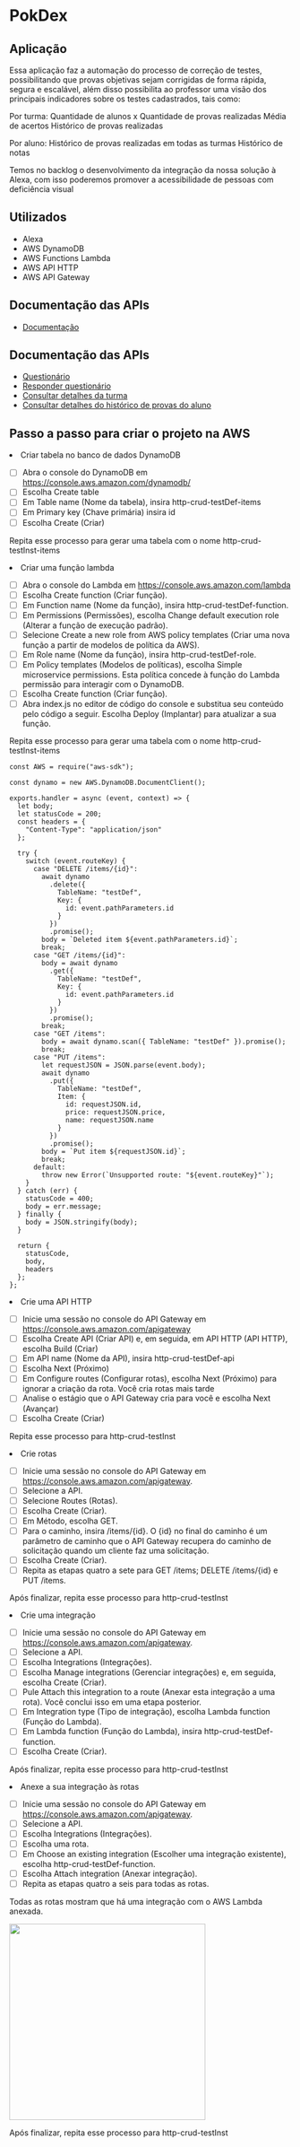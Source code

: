 <h1> PokDex</h1>

<h2>Aplicação</h2>

Essa aplicação faz a automação do processo de correção de testes, possibilitando que provas objetivas sejam corrigidas de forma rápida, segura e escalável, além disso possibilita ao professor uma visão dos principais indicadores sobre os testes cadastrados, tais como:

Por turma:
Quantidade de alunos x Quantidade de provas realizadas
Média de acertos
Histórico de provas realizadas

Por aluno:
Histórico de provas realizadas em todas as turmas
Histórico de notas

Temos no backlog o desenvolvimento da integração da nossa solução à Alexa, com isso poderemos promover a acessibilidade de pessoas com deficiência visual

<h2>Utilizados</h2>
<ul>
<li>Alexa</li>
<li>AWS DynamoDB</li>
<li>AWS Functions Lambda</li>
<li>AWS API HTTP</li>
<li>AWS API Gateway</li>
</ul>

<h2>Documentação das APIs</h2>
<ul>
<li><a href="https://pokdex.docs.apiary.io/#" target="_blank">Documentação</a></li>
</ul>

<h2>Documentação das APIs</h2>
<ul>
<li><a href="https://bygkxkcrg8.execute-api.sa-east-1.amazonaws.com/testDef" target="_blank">Questionário</a></li>
<li><a href="https://75ruc54rpk.execute-api.sa-east-1.amazonaws.com/testInst" target="_blank">Responder questionário</a></li>
<li><a href="https://8ohpl05svh.execute-api.sa-east-1.amazonaws.com/notaTurma" target="_blank">Consultar detalhes da turma</a></li>
<li><a href="https://ci5lnwmm57.execute-api.sa-east-1.amazonaws.com/notaAluno" target="_blank">Consultar detalhes do histórico de provas do aluno</a></li>
</ul>

<h2>Passo a passo para criar o projeto na AWS</h2>

<li>Criar tabela no banco de dados DynamoDB</li>

- [ ] Abra o console do DynamoDB em https://console.aws.amazon.com/dynamodb/
- [ ] Escolha Create table
- [ ] Em Table name (Nome da tabela), insira http-crud-testDef-items
- [ ] Em Primary key (Chave primária) insira id
- [ ] Escolha Create (Criar)

Repita esse processo para gerar uma tabela com o nome http-crud-testInst-items

<li>Criar uma função lambda</li>

- [ ] Abra o console do Lambda em https://console.aws.amazon.com/lambda
- [ ] Escolha Create function (Criar função).
- [ ] Em Function name (Nome da função), insira http-crud-testDef-function.
- [ ] Em Permissions (Permissões), escolha Change default execution role (Alterar a função de execução padrão).
- [ ] Selecione Create a new role from AWS policy templates (Criar uma nova função a partir de modelos de política da AWS).
- [ ] Em Role name (Nome da função), insira http-crud-testDef-role.
- [ ] Em Policy templates (Modelos de políticas), escolha Simple microservice permissions. Esta política concede à função do Lambda permissão para interagir com o DynamoDB.
- [ ] Escolha Create function (Criar função).
- [ ] Abra index.js no editor de código do console e substitua seu conteúdo pelo código a seguir. Escolha Deploy (Implantar) para atualizar a sua função.

Repita esse processo para gerar uma tabela com o nome http-crud-testInst-items

```
const AWS = require("aws-sdk");

const dynamo = new AWS.DynamoDB.DocumentClient();

exports.handler = async (event, context) => {
  let body;
  let statusCode = 200;
  const headers = {
    "Content-Type": "application/json"
  };

  try {
    switch (event.routeKey) {
      case "DELETE /items/{id}":
        await dynamo
          .delete({
            TableName: "testDef",
            Key: {
              id: event.pathParameters.id
            }
          })
          .promise();
        body = `Deleted item ${event.pathParameters.id}`;
        break;
      case "GET /items/{id}":
        body = await dynamo
          .get({
            TableName: "testDef",
            Key: {
              id: event.pathParameters.id
            }
          })
          .promise();
        break;
      case "GET /items":
        body = await dynamo.scan({ TableName: "testDef" }).promise();
        break;
      case "PUT /items":
        let requestJSON = JSON.parse(event.body);
        await dynamo
          .put({
            TableName: "testDef",
            Item: {
              id: requestJSON.id,
              price: requestJSON.price,
              name: requestJSON.name
            }
          })
          .promise();
        body = `Put item ${requestJSON.id}`;
        break;
      default:
        throw new Error(`Unsupported route: "${event.routeKey}"`);
    }
  } catch (err) {
    statusCode = 400;
    body = err.message;
  } finally {
    body = JSON.stringify(body);
  }

  return {
    statusCode,
    body,
    headers
  };
};
```

<li>Crie uma API HTTP</li>

- [ ] Inicie uma sessão no console do API Gateway em https://console.aws.amazon.com/apigateway
- [ ] Escolha Create API (Criar API) e, em seguida, em API HTTP (API HTTP), escolha Build (Criar)
- [ ] Em API name (Nome da API), insira http-crud-testDef-api
- [ ] Escolha Next (Próximo)
- [ ] Em Configure routes (Configurar rotas), escolha Next (Próximo) para ignorar a criação da rota. Você cria rotas mais tarde
- [ ] Analise o estágio que o API Gateway cria para você e escolha Next (Avançar)
- [ ] Escolha Create (Criar)

Repita esse processo para http-crud-testInst

<li>Crie rotas</li>

- [ ] Inicie uma sessão no console do API Gateway em https://console.aws.amazon.com/apigateway.
- [ ] Selecione a API.
- [ ] Selecione Routes (Rotas).
- [ ] Escolha Create (Criar).
- [ ] Em Método, escolha GET.
- [ ] Para o caminho, insira /items/{id}. O {id} no final do caminho é um parâmetro de caminho que o API Gateway recupera do caminho de solicitação quando um cliente faz uma solicitação.
- [ ] Escolha Create (Criar).
- [ ] Repita as etapas quatro a sete para GET /items; DELETE /items/{id} e PUT /items.

Após finalizar, repita esse processo para http-crud-testInst

<li>Crie uma integração</li>

- [ ] Inicie uma sessão no console do API Gateway em https://console.aws.amazon.com/apigateway.
- [ ] Selecione a API.
- [ ] Escolha Integrations (Integrações).
- [ ] Escolha Manage integrations (Gerenciar integrações) e, em seguida, escolha Create (Criar).
- [ ] Pule Attach this integration to a route (Anexar esta integração a uma rota). Você conclui isso em uma etapa posterior.
- [ ] Em Integration type (Tipo de integração), escolha Lambda function (Função do Lambda).
- [ ] Em Lambda function (Função do Lambda), insira http-crud-testDef-function.
- [ ] Escolha Create (Criar).

Após finalizar, repita esse processo para http-crud-testInst

<li>Anexe a sua integração às rotas</li>

- [ ] Inicie uma sessão no console do API Gateway em https://console.aws.amazon.com/apigateway.
- [ ] Selecione a API.
- [ ] Escolha Integrations (Integrações).
- [ ] Escolha uma rota.
- [ ] Em Choose an existing integration (Escolher uma integração existente), escolha http-crud-testDef-function.
- [ ] Escolha Attach integration (Anexar integração).
- [ ] Repita as etapas quatro a seis para todas as rotas.

Todas as rotas mostram que há uma integração com o AWS Lambda anexada.

<img src="./images/integrations.png" height = "350">

Após finalizar, repita esse processo para http-crud-testInst
